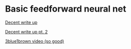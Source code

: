 # Basic feedforward neural net
[Decent write up](https://medium.com/technologymadeeasy/for-dummies-the-introduction-to-neural-networks-we-all-need-c50f6012d5eb)

[Decent write up pt. 2](https://medium.com/technologymadeeasy/for-dummies-the-introduction-to-neural-networks-we-all-need-part-2-1218d5dc043)

[3blue1brown video (so good)](https://www.youtube.com/watch?v=aircAruvnKk)

